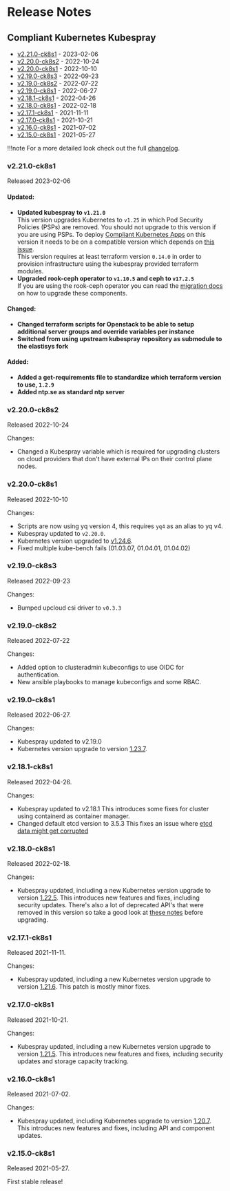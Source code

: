 # Release Notes


## Compliant Kubernetes Kubespray
<!-- BEGIN TOC -->
- [v2.21.0-ck8s1](#v2210-ck8s1) - 2023-02-06
- [v2.20.0-ck8s2](#v2200-ck8s2) - 2022-10-24
- [v2.20.0-ck8s1](#v2200-ck8s1) - 2022-10-10
- [v2.19.0-ck8s3](#v2190-ck8s3) - 2022-09-23
- [v2.19.0-ck8s2](#v2190-ck8s2) - 2022-07-22
- [v2.19.0-ck8s1](#v2190-ck8s1) - 2022-06-27
- [v2.18.1-ck8s1](#v2181-ck8s1) - 2022-04-26
- [v2.18.0-ck8s1](#v2180-ck8s1) - 2022-02-18
- [v2.17.1-ck8s1](#v2171-ck8s1) - 2021-11-11
- [v2.17.0-ck8s1](#v2170-ck8s1) - 2021-10-21
- [v2.16.0-ck8s1](#v2160-ck8s1) - 2021-07-02
- [v2.15.0-ck8s1](#v2150-ck8s1) - 2021-05-27
<!-- END TOC -->

!!!note
    For a more detailed look check out the full [changelog](https://github.com/elastisys/compliantkubernetes-kubespray/blob/main/CHANGELOG.md).

### v2.21.0-ck8s1

Released 2023-02-06

#### Updated:

- **Updated kubespray to `v1.21.0`** <br/>
    This version upgrades Kubernetes to `v1.25` in which Pod Security Policies (PSPs) are removed. You should not upgrade to this version if you are using PSPs. To deploy [Compliant Kubernetes Apps](https://github.com/elastisys/compliantkubernetes-apps) on this version it needs to be on a compatible version which depends on [this issue](https://github.com/elastisys/compliantkubernetes-apps/issues/1218). <br/>
    This version requires at least terraform version `0.14.0` in order to provision infrastructure using the kubespray provided terraform modules.
- **Upgraded rook-ceph operator to `v1.10.5` and ceph to `v17.2.5`** <br/>
    If you are using the rook-ceph operator you can read the [migration docs](rook/migration/rook-1.5.x-rook-1.10.5/upgrade.md) on how to upgrade these components.

#### Changed:

- **Changed terraform scripts for Openstack to be able to setup additional server groups and override variables per instance**
- **Switched from using upstream kubespray repository as submodule to the elastisys fork**

#### Added:

- **Added a get-requirements file to standardize which terraform version to use, `1.2.9`**
- **Added ntp.se as standard ntp server**

### v2.20.0-ck8s2

Released 2022-10-24

Changes:

- Changed a Kubespray variable which is required for upgrading clusters on cloud providers that don't have external IPs on their control plane nodes.

### v2.20.0-ck8s1

Released 2022-10-10

Changes:

- Scripts are now using yq version 4, this requires `yq4` as an alias to yq v4.
- Kubespray updated to `v2.20.0`.
- Kubernetes version upgraded to [v1.24.6](https://github.com/kubernetes/kubernetes/blob/master/CHANGELOG/CHANGELOG-1.24.md#v1246).
- Fixed multiple kube-bench fails (01.03.07, 01.04.01, 01.04.02)

### v2.19.0-ck8s3

Released 2022-09-23

Changes:

- Bumped upcloud csi driver to `v0.3.3`

### v2.19.0-ck8s2

Released 2022-07-22

Changes:

- Added option to clusteradmin kubeconfigs to use OIDC for authentication.
- New ansible playbooks to manage kubeconfigs and some RBAC.

### v2.19.0-ck8s1

Released 2022-06-27.

Changes:

- Kubespray updated to v2.19.0
- Kubernetes version upgrade to version [1.23.7](https://github.com/kubernetes/kubernetes/blob/master/CHANGELOG/CHANGELOG-1.23.md#v1237).

### v2.18.1-ck8s1

Released 2022-04-26.

Changes:

- Kubespray updated to v2.18.1
  This introduces some fixes for cluster using containerd as container manager.
- Changed default etcd version to 3.5.3
  This fixes an issue where [etcd data might get corrupted](https://groups.google.com/a/kubernetes.io/g/dev/c/B7gJs88XtQc/m/rSgNOzV2BwAJ)

### v2.18.0-ck8s1

Released 2022-02-18.

Changes:

- Kubespray updated, including a new Kubernetes version upgrade to version [1.22.5](https://github.com/kubernetes/kubernetes/blob/master/CHANGELOG/CHANGELOG-1.22.md#v1225).
  This introduces new features and fixes, including security updates.
  There's also a lot of deprecated API's that were removed in this version so take a good look at [these notes](https://github.com/kubernetes/kubernetes/blob/master/CHANGELOG/CHANGELOG-1.22.md#removal-of-several-beta-kubernetes-apis) before upgrading.

### v2.17.1-ck8s1

Released 2021-11-11.

Changes:

- Kubespray updated, including a new Kubernetes version upgrade to version <a href="https://github.com/kubernetes/kubernetes/blob/master/CHANGELOG/CHANGELOG-1.21.md#v1216">1.21.6</a>. This patch is mostly minor fixes.

### v2.17.0-ck8s1

Released 2021-10-21.

Changes:

- Kubespray updated, including a new Kubernetes version upgrade to version <a href="https://github.com/kubernetes/kubernetes/blob/master/CHANGELOG/CHANGELOG-1.21.md#v1215">1.21.5</a>. This introduces new features and fixes, including security updates and storage capacity tracking.


### v2.16.0-ck8s1

Released 2021-07-02.

Changes:

- Kubespray updated, including Kubernetes upgrade to version <a href="https://github.com/kubernetes/kubernetes/blob/master/CHANGELOG/CHANGELOG-1.20.md#v1207">1.20.7</a>. This introduces new features and fixes, including API and component updates.

### v2.15.0-ck8s1

Released 2021-05-27.

First stable release!

